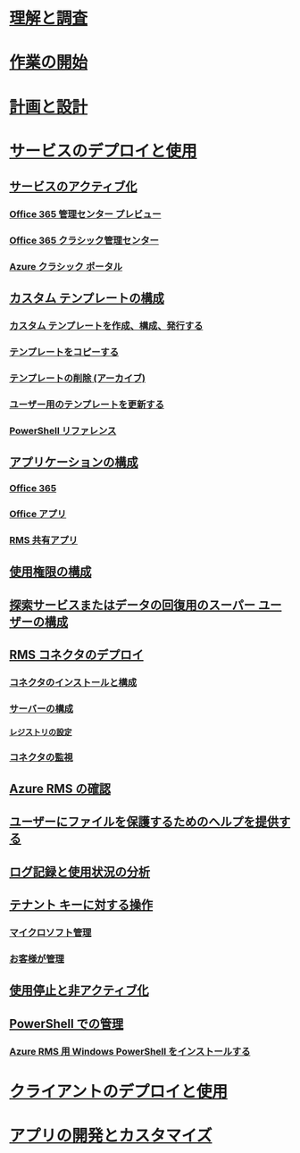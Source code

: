 # [理解と調査](/rights-management/understand-explore/azure-rights-management)
# [作業の開始](/rights-management/get-started/requirements-azure-rms)
# [計画と設計](/rights-management/plan-design/deployment-roadmap)
# [サービスのデプロイと使用](activate-service.md)
## [サービスのアクティブ化](activate-service.md)
### [Office 365 管理センター プレビュー](activate-office365-preview.md)
### [Office 365 クラシック管理センター](activate-office365-classic.md)
### [Azure クラシック ポータル](activate-azure-classic.md)
## [カスタム テンプレートの構成](configure-custom-templates.md)
### [カスタム テンプレートを作成、構成、発行する](create-template.md) 
### [テンプレートをコピーする](copy-template.md)
### [テンプレートの削除 (アーカイブ)](remove-template.md) 
### [ユーザー用のテンプレートを更新する](refresh-templates.md)
### [PowerShell リファレンス](configure-templates-with-powershell.md)
## [アプリケーションの構成](configure-applications.md)
### [Office 365](configure-office365.md)
### [Office アプリ](configure-office-apps.md)
### [RMS 共有アプリ](configure-sharing-app.md)
## [使用権限の構成](configure-usage-rights.md)
## [探索サービスまたはデータの回復用のスーパー ユーザーの構成](configure-super-users.md)
## [RMS コネクタのデプロイ](deploy-rms-connector.md)
### [コネクタのインストールと構成](install-configure-rms-connector.md)
### [サーバーの構成](configure-servers-rms-connector.md)
#### [レジストリの設定](rms-connector-registry-settings.md)
### [コネクタの監視](monitor-rms-connector.md)
## [Azure RMS の確認](verify.md)
## [ユーザーにファイルを保護するためのヘルプを提供する](help-users.md)
## [ログ記録と使用状況の分析](log-analyze-usage.md)
## [テナント キーに対する操作](operations-tenant-key.md)
### [マイクロソフト管理](operations-microsoft-managed-tenant-key.md)
### [お客様が管理](operations-customer-managed-tenant-key.md)
## [使用停止と非アクティブ化](decommission-deactivate.md)
## [PowerShell での管理](administer-powershell.md)
### [Azure RMS 用 Windows PowerShell をインストールする](install-powershell.md)
# [クライアントのデプロイと使用](/rights-management/rms-client/use-client)
# [アプリの開発とカスタマイズ](/rights-management/develop/developers-guide)


<!--HONumber=Jun16_HO2-->


